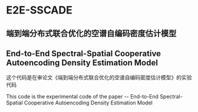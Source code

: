 # E2E-SSCADE
## 端到端分布式联合优化的空谱自编码密度估计模型
## End-to-End Spectral-Spatial Cooperative Autoencoding Density Estimation Model
这个代码是在审论文《端到端分布式联合优化的空谱自编码密度估计模型》的实验代码  

This code is the experimental code of the paper -- End-to-End Spectral-Spatial Cooperative Autoencoding Density Estimation Model
